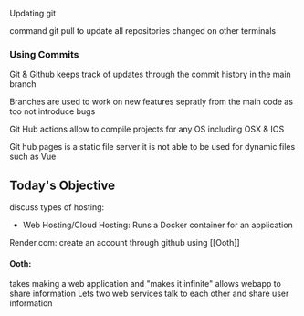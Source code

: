 Updating git

command git pull to update all repositories changed on other terminals

### Using Commits

Git & Github keeps track of updates through the commit history in the main branch

Branches are used to work on new features sepratly from the main code as too not introduce bugs

Git Hub actions allow to compile projects for any OS including OSX & IOS

Git hub pages is a static file server it is not able to be used for dynamic files such as Vue

## Today's Objective 

discuss types of hosting:
- Web Hosting/Cloud Hosting: Runs a Docker container for an application 

Render.com: create an account through github using [[Ooth]]

#### Ooth:
 takes making a web application and "makes it infinite" allows webapp to share information Lets two web services talk to each other and share user information